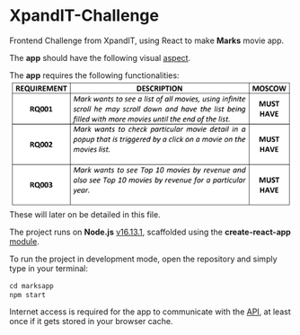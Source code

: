 # XpandIT-Challenge
Frontend Challenge from XpandIT, using React to make **Marks** movie app. 

The **app** should have the following visual [aspect](https://xd.adobe.com/view/ea7b4a6b-b5b4-40cf-8d34-fffd1ed91d8c-bf28/specs/).

The **app** requires the following functionalities: ![img.png](img.png)
These will later on be detailed in this file.

The project runs on **Node.js** [v16.13.1](https://nodejs.org/dist/v16.13.1/node-v16.13.1-x64.msi), scaffolded using the **create-react-app** [module](https://create-react-app.dev/docs/getting-started).

To run the project in development mode, open the repository and simply type in your terminal:
````
cd marksapp 
npm start
````

Internet access is required for the app to communicate with the [API](http://movie-challenge-api-xpand.azurewebsites.net/swagger-ui/index.html?configUrl=/v3/api-docs/swagger-config#/), at least once if it gets stored in your browser cache.